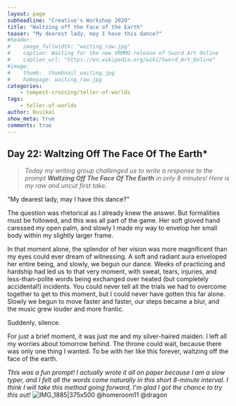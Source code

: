 ```yaml
---
layout: page
subheadline: "Creative's Workshop 2020"
title: "Waltzing off the Face of the Earth"
teaser: "My dearest lady, may I have this dance?"
#header:
#    image_fullwidth: "waiting_raw.jpg"
#    caption: Waiting for the new VRMMO release of Sword Art Online
#    caption_url: "https://en.wikipedia.org/wiki/Sword_Art_Online"
#image:
#    thumb:  thumbnail_waiting.jpg
#    homepage: waiting_raw.jpg
categories:
    - tempest-crossing/teller-of-worlds
tags:
    - teller-of-worlds
author: Ousikai
show_meta: true
comments: true
---
```

## Day 22: Waltzing Off The Face Of The Earth*

> *Today my writing group challenged us to write a response to the prompt **Waltzing Off The Face Of The Earth** in only 8 minutes! Here is my raw and uncut first take.* 

"My dearest lady, may I have this dance?"

The question was rhetorical as I already knew the answer. But formalities must be followed, and this was all part of the game. Her soft gloved hand caressed my open palm, and slowly I made my way to envelop her small body within my slightly larger frame. 

In that moment alone, the splendor of her vision was more magnificent  than my eyes could ever dream of witnessing. A soft and radiant aura enveloped her entire being, and slowly, we begun our dance. Weeks of practicing and hardship had led us to that very moment, with sweat, tears, injuries, and less-than-polite words being exchanged over heated (but completely accidental!) incidents. You could never tell all the trials we had to overcome together to get to this moment, but I could never have gotten this far alone. Slowly we begun to move faster and faster,  our steps became a blur, and the music grew louder and more frantic. 

Suddenly, silence. 

 For just a brief moment, it was just me and my silver-haired maiden. I left all my worries about tomorrow behind. The throne could wait, because there was only one thing I wanted. To be with her like this forever, waltzing off the face of the earth. 

*This was a fun prompt! I actually wrote it all on paper because I am a slow typer, and I felt all the words  come naturally in this short 8-minute interval. I think I will take this method going forward, I'm glad I got the chance to try this out!* 
![IMG_1885|375x500](upload://tcqbujLtVNcHCjPkmPk9Koi4YY0.jpeg)
@homeroom11 @dragon
